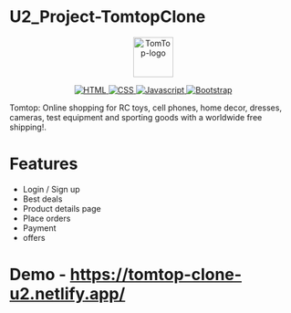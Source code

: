 # U2_Project-TomtopClone
<p align="center">
 <a href="https://tomtop-clone-u2.netlify.app/" target="_blank">
    <img   alt="TomTop-logo" height="70" alt="Fraazo Logo" src="https://static.tomtop.com/tomtop/icon/logo.png?v=3"/>
  </a>
</p>
<p align="center">
  <a href="#">
    <img src="https://img.shields.io/badge/HTML-2ea44f" alt="HTML">
  </a>
  <a href="#">
    <img src="https://img.shields.io/badge/CSS-blue" alt="CSS">
  </a>
  <a href="#">
    <img src="https://img.shields.io/badge/JS-ES6-orange" alt="Javascript">
  </a>
  <a href="https://getbootstrap.com" target="_blank">
    <img src="https://img.shields.io/badge/Bootstrap-blue" alt="Bootstrap" >
  </a>
</p>

  
 Tomtop: Online shopping for RC toys, cell phones, home decor, dresses, cameras, test equipment and sporting goods with a worldwide free shipping!.
 
 # Features
 
 - Login / Sign up
 - Best deals
 - Product details page
 - Place orders
 - Payment
 - offers

# Demo - https://tomtop-clone-u2.netlify.app/
